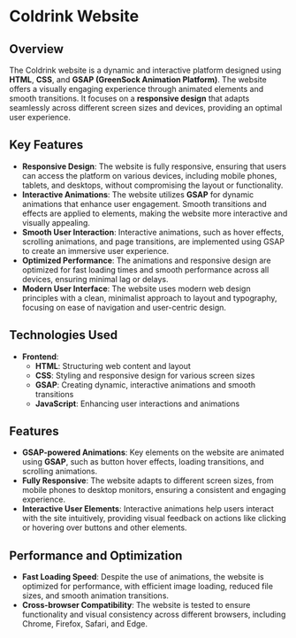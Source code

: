 # Coldrink Website

## Overview
The Coldrink website is a dynamic and interactive platform designed using **HTML**, **CSS**, and **GSAP (GreenSock Animation Platform)**. The website offers a visually engaging experience through animated elements and smooth transitions. It focuses on a **responsive design** that adapts seamlessly across different screen sizes and devices, providing an optimal user experience.

## Key Features
- **Responsive Design**: The website is fully responsive, ensuring that users can access the platform on various devices, including mobile phones, tablets, and desktops, without compromising the layout or functionality.
- **Interactive Animations**: The website utilizes **GSAP** for dynamic animations that enhance user engagement. Smooth transitions and effects are applied to elements, making the website more interactive and visually appealing.
- **Smooth User Interaction**: Interactive animations, such as hover effects, scrolling animations, and page transitions, are implemented using GSAP to create an immersive user experience.
- **Optimized Performance**: The animations and responsive design are optimized for fast loading times and smooth performance across all devices, ensuring minimal lag or delays.
- **Modern User Interface**: The website uses modern web design principles with a clean, minimalist approach to layout and typography, focusing on ease of navigation and user-centric design.

## Technologies Used
- **Frontend**:
  - **HTML**: Structuring web content and layout
  - **CSS**: Styling and responsive design for various screen sizes
  - **GSAP**: Creating dynamic, interactive animations and smooth transitions
  - **JavaScript**: Enhancing user interactions and animations

## Features
- **GSAP-powered Animations**: Key elements on the website are animated using **GSAP**, such as button hover effects, loading transitions, and scrolling animations.
- **Fully Responsive**: The website adapts to different screen sizes, from mobile phones to desktop monitors, ensuring a consistent and engaging experience.
- **Interactive User Elements**: Interactive animations help users interact with the site intuitively, providing visual feedback on actions like clicking or hovering over buttons and other elements.

## Performance and Optimization
- **Fast Loading Speed**: Despite the use of animations, the website is optimized for performance, with efficient image loading, reduced file sizes, and smooth animation transitions.
- **Cross-browser Compatibility**: The website is tested to ensure functionality and visual consistency across different browsers, including Chrome, Firefox, Safari, and Edge.
